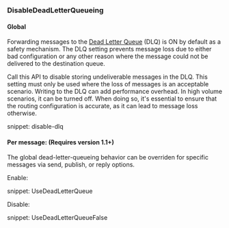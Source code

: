 
### DisableDeadLetterQueueing

#### Global

Forwarding messages to the [Dead Letter Queue](/transports/msmq/dead-letter-queues.md) (DLQ) is ON by default as a safety mechanism. The DLQ setting prevents message loss due to either bad configuration or any other reason where the message could not be delivered to the destination queue.

Call this API to disable storing undeliverable messages in the DLQ. This setting must only be used where the loss of messages is an acceptable scenario. Writing to the DLQ can add performance overhead. In high volume scenarios, it can be turned off. When doing so, it's essential to ensure that the routing configuration is accurate, as it can lead to message loss otherwise.

snippet: disable-dlq

#### Per message: (Requires version 1.1+)

The global dead-letter-queueing behavior can be overriden for specific messages via send, publish, or reply options.

Enable:

snippet: UseDeadLetterQueue

Disable:

snippet: UseDeadLetterQueueFalse
